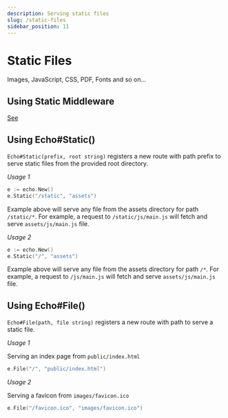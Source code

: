 ```yaml
---
description: Serving static files
slug: /static-files
sidebar_position: 11
---
```


# Static Files

Images, JavaScript, CSS, PDF, Fonts and so on...

## Using Static Middleware

[See ](/middleware/static.md)

## Using Echo#Static()

`Echo#Static(prefix, root string)` registers a new route with path prefix to serve
static files from the provided root directory.

*Usage 1*

```go
e := echo.New()
e.Static("/static", "assets")
```

Example above will serve any file from the assets directory for path `/static/*`. For example,
a request to `/static/js/main.js` will fetch and serve `assets/js/main.js` file.

*Usage 2*

```go
e := echo.New()
e.Static("/", "assets")
```

Example above will serve any file from the assets directory for path `/*`. For example,
a request to `/js/main.js` will fetch and serve `assets/js/main.js` file.

## Using Echo#File()

`Echo#File(path, file string)` registers a new route with path to serve a static
file.

*Usage 1*

Serving an index page from `public/index.html`

```go
e.File("/", "public/index.html")
```

*Usage 2*

Serving a favicon from `images/favicon.ico`

```go
e.File("/favicon.ico", "images/favicon.ico")
```
